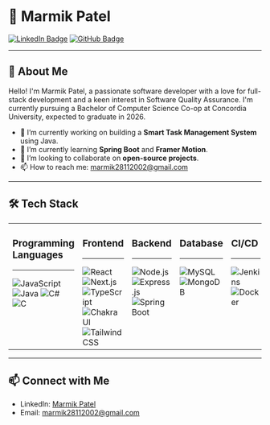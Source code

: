 # 🌟 Marmik Patel

[![LinkedIn Badge](https://img.shields.io/badge/-MarmikPatel-blue?style=flat-square&logo=Linkedin&logoColor=white&link=https://www.linkedin.com/in/marmik-patel/)]((https://www.linkedin.com/in/marmikpatel28/))
[![GitHub Badge](https://img.shields.io/badge/-MarmikPatel-black?style=flat-square&logo=github&logoColor=white&link=https://github.com/marmikpatel)](https://github.com/marmik28)

---

## 🚀 About Me
Hello! I'm Marmik Patel, a passionate software developer with a love for full-stack development and a keen interest in Software Quality Assurance. I'm currently pursuing a Bachelor of Computer Science Co-op at Concordia University, expected to graduate in 2026.

- 🔭 I’m currently working on building a **Smart Task Management System** using Java.
- 🌱 I’m currently learning **Spring Boot** and **Framer Motion**.
- 👯 I’m looking to collaborate on **open-source projects**.
- 📫 How to reach me: marmik28112002@gmail.com

---

## 🛠️ Tech Stack

<div align="center">

<table>
  <tr>
    <td valign="top">
      <h3>Programming Languages</h3>
      <hr />
      <img src="https://img.shields.io/badge/-JavaScript-F7DF1E?style=flat-square&logo=javascript&logoColor=black" alt="JavaScript" />
      <img src="https://img.shields.io/badge/-Java-007396?style=flat-square&logo=java&logoColor=white" alt="Java" />
      <img src="https://img.shields.io/badge/-C%23-239120?style=flat-square&logo=csharp&logoColor=white" alt="C#" />
      <img src="https://img.shields.io/badge/-C-A8B9CC?style=flat-square&logo=c&logoColor=black" alt="C" />
    </td>
    <td valign="top">
      <h3>Frontend</h3>
      <hr />
      <img src="https://img.shields.io/badge/-React-61DAFB?style=flat-square&logo=react&logoColor=white" alt="React" />
      <img src="https://img.shields.io/badge/-Next.js-000000?style=flat-square&logo=nextdotjs&logoColor=white" alt="Next.js" />
      <img src="https://img.shields.io/badge/-TypeScript-3178C6?style=flat-square&logo=typescript&logoColor=white" alt="TypeScript" />
      <img src="https://img.shields.io/badge/-Chakra%20UI-319795?style=flat-square&logo=chakraui&logoColor=white" alt="Chakra UI" />
      <img src="https://img.shields.io/badge/-Tailwind%20CSS-38B2AC?style=flat-square&logo=tailwindcss&logoColor=white" alt="Tailwind CSS" />
    </td>
    <td valign="top">
      <h3>Backend</h3>
      <hr />
      <img src="https://img.shields.io/badge/-Node.js-339933?style=flat-square&logo=nodedotjs&logoColor=white" alt="Node.js" />
      <img src="https://img.shields.io/badge/-Express.js-000000?style=flat-square&logo=express&logoColor=white" alt="Express.js" />
      <img src="https://img.shields.io/badge/-Spring%20Boot-6DB33F?style=flat-square&logo=spring&logoColor=white" alt="Spring Boot" />
    </td>
    <td valign="top">
      <h3>Database</h3>
      <hr />
      <img src="https://img.shields.io/badge/-MySQL-4479A1?style=flat-square&logo=mysql&logoColor=white" alt="MySQL" />
      <img src="https://img.shields.io/badge/-MongoDB-47A248?style=flat-square&logo=mongodb&logoColor=white" alt="MongoDB" />
    </td>
    <td valign="top">
      <h3>CI/CD</h3>
      <hr />
      <img src="https://img.shields.io/badge/-Jenkins-D24939?style=flat-square&logo=jenkins&logoColor=white" alt="Jenkins" />
      <img src="https://img.shields.io/badge/-Docker-2496ED?style=flat-square&logo=docker&logoColor=white" alt="Docker" />
    </td>
    <td valign="top">
      <h3>Version Control</h3>
      <hr />
      <img src="https://img.shields.io/badge/-Git-F05032?style=flat-square&logo=git&logoColor=white" alt="Git" />
      <img src="https://img.shields.io/badge/-GitHub-181717?style=flat-square&logo=github&logoColor=white" alt="GitHub" />
    </td>
  </tr>
</table>

</div>


---

<!--
## 📈 GitHub Stats

![Marmik's GitHub Stats](https://github-readme-stats.vercel.app/api?username=marmikpatel&show_icons=true&theme=radical)

---
-->

## 📫 Connect with Me

- LinkedIn: [Marmik Patel](https://www.linkedin.com/in/marmikpatel28/)
- Email: marmik28112002@gmail.com

